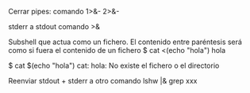 Cerrar pipes:
comando 1>&- 2>&-


stderr a stdout
comando >&


Subshell que actua como un fichero.
El contenido entre paréntesis será como si fuera el contenido de un fichero
$ cat <(echo "hola")
hola

$ cat $(echo "hola")
cat: hola: No existe el fichero o el directorio



Reenviar stdout + stderr a otro comando
lshw |& grep xxx
